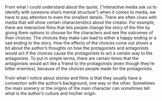 From what I could understand about the quote, (“interactive media ask us to identify with someone else’s mental structure”) when it comes to media, we have to pay attention to even the smallest details. There are often clues with media that will show certain characteristics about the creator. For example, there are interactive films that lets people change the story of the film by giving them options to choose for the characters and see the outcomes of their choices. The choices they make can lead to either a happy ending or a sad ending to the story. How the effects of the choices come out shows a bit about the author’s thoughts on how the protagonists and antagonists would act if the choices cause the protagonists to act a certain way to the antagonists. To put in simple terms, there are certain times that the antagonists would act like a friend to the protagonists (even though they’re bitter enemies), because of the choices people made for the protagonists.

From what I notice about stories and films is that they usually have a connection with the author’s background, one way or the other. Sometimes the main scenery or the origins of the main character can sometimes tell what is the author’s culture and his/her origin.

